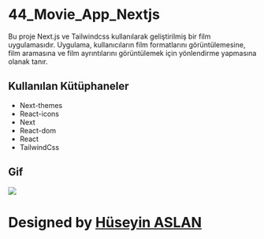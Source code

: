 # 44_Movie_App_Nextjs

Bu proje Next.js ve Tailwindcss kullanılarak geliştirilmiş bir film uygulamasıdır. Uygulama, kullanıcıların film formatlarını görüntülemesine, film aramasına ve film ayrıntılarını görüntülemek için yönlendirme yapmasına olanak tanır.


## Kullanılan Kütüphaneler

* Next-themes
* React-icons
* Next
* React-dom
* React
* TailwindCss

## Gif

![](/movie/public/Zight%20Recording%202024-08-21%20at%2004.31.16%20PM.gif)



#  Designed by <a href="https://www.linkedin.com/in/h%C3%BCseyin-aslan-128519203/" target="_blank">Hüseyin ASLAN</a> 
